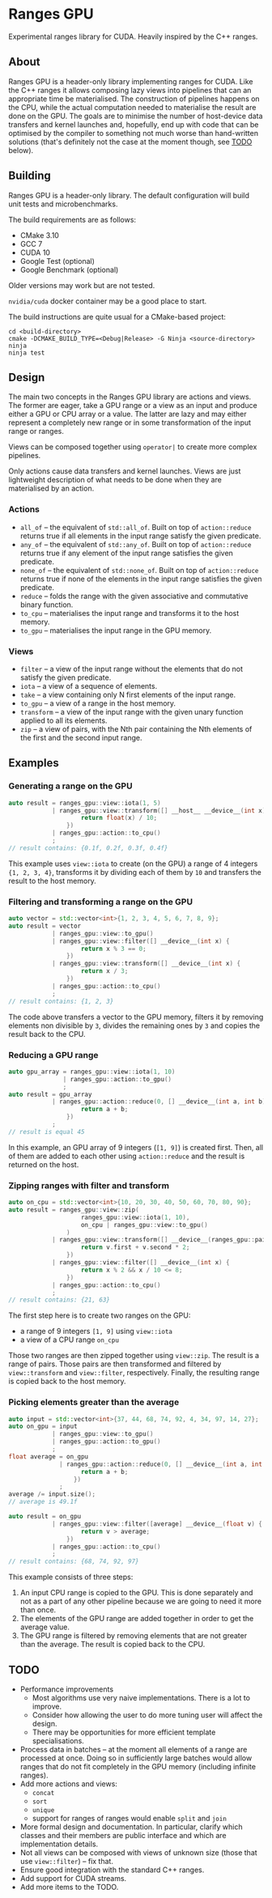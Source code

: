 # Ranges GPU

Experimental ranges library for CUDA. Heavily inspired by the C++ ranges.

## About

Ranges GPU is a header-only library implementing ranges for CUDA. Like the C++ ranges it allows composing lazy views into pipelines that can an appropriate time be materialised. The construction of pipelines happens on the CPU, while the actual computation needed to materialise the result are done on the GPU. The goals are to minimise the number of host-device data transfers and kernel launches and, hopefully, end up with code that can be optimised by the compiler to something not much worse than hand-written solutions (that's definitely not the case at the moment though, see [TODO](#TODO) below).

## Building

Ranges GPU is a header-only library. The default configuration will build unit tests and microbenchmarks.

The build requirements are as follows:

* CMake 3.10
* GCC 7
* CUDA 10
* Google Test (optional)
* Google Benchmark (optional)

Older versions may work but are not tested.

`nvidia/cuda` docker container may be a good place to start.

The build instructions are quite usual for a CMake-based project:

```
cd <build-directory>
cmake -DCMAKE_BUILD_TYPE=<Debug|Release> -G Ninja <source-directory>
ninja
ninja test
```

## Design

The main two concepts in the Ranges GPU library are actions and views. The former are eager, take a GPU range or a view as an input and produce either a GPU or CPU array or a value. The latter are lazy and may either represent a completely new range or in some transformation of the input range or ranges.

Views can be composed together using `operator|` to create more complex pipelines.

Only actions cause data transfers and kernel launches. Views are just lightweight description of what needs to be done when they are materialised by an action.

### Actions

* `all_of` – the equivalent of `std::all_of`. Built on top of `action::reduce` returns true if all elements in the input range satisfy the given predicate.
* `any_of` – the equivalent of `std::any_of`. Built on top of `action::reduce` returns true if any element of the input range satisfies the given predicate.
* `none_of` – the equivalent of `std::none_of`. Built on top of `action::reduce` returns true if none of the elements in the input range satisfies the given predicate.
* `reduce` – folds the range with the given associative and commutative binary function.
* `to_cpu` – materialises the input range and transforms it to the host memory.
* `to_gpu` – materialises the input range in the GPU memory.

### Views

* `filter` – a view of the input range without the elements that do not satisfy the given predicate.
* `iota` – a view of a sequence of elements.
* `take` – a view containing only N first elements of the input range.
* `to_gpu` – a view of a range in the host memory.
* `transform` – a view of the input range with the given unary function applied to all its elements.
* `zip` – a view of pairs, with the Nth pair containing the Nth elements of the first and the second input range.

## Examples

### Generating a range on the GPU

```c++
auto result = ranges_gpu::view::iota(1, 5)
            | ranges_gpu::view::transform([] __host__ __device__(int x) {
                    return float(x) / 10;
                })
            | ranges_gpu::action::to_cpu()
            ;
// result contains: {0.1f, 0.2f, 0.3f, 0.4f}
```

This example uses `view::iota` to create (on the GPU) a range of 4 integers `{1, 2, 3, 4}`, transforms it by dividing each of them by `10` and transfers the result to the host memory.

### Filtering and transforming a range on the GPU

```c++
auto vector = std::vector<int>{1, 2, 3, 4, 5, 6, 7, 8, 9};
auto result = vector
            | ranges_gpu::view::to_gpu()
            | ranges_gpu::view::filter([] __device__(int x) {
                    return x % 3 == 0;
                })
            | ranges_gpu::view::transform([] __device__(int x) {
                    return x / 3;
                })
            | ranges_gpu::action::to_cpu()
            ;
// result contains: {1, 2, 3}
```

The code above transfers a vector to the GPU memory, filters it by removing elements non divisible by `3`, divides the remaining ones by `3` and copies the result back to the CPU.

### Reducing a GPU range

```c++
auto gpu_array = ranges_gpu::view::iota(1, 10)
               | ranges_gpu::action::to_gpu()
               ;
auto result = gpu_array
            | ranges_gpu::action::reduce(0, [] __device__(int a, int b) {
                    return a + b;
                })
            ;
// result is equal 45
```

In this example, an GPU array of 9 integers (`[1, 9]`) is created first. Then, all of them are added to each other using `action::reduce` and the result is returned on the host.

### Zipping ranges with filter and transform

```c++
auto on_cpu = std::vector<int>{10, 20, 30, 40, 50, 60, 70, 80, 90};
auto result = ranges_gpu::view::zip(
                    ranges_gpu::view::iota(1, 10),
                    on_cpu | ranges_gpu::view::to_gpu()
                )
            | ranges_gpu::view::transform([] __device__(ranges_gpu::pair<int, int> v) {
                    return v.first + v.second * 2;
                })
            | ranges_gpu::view::filter([] __device__(int x) {
                    return x % 2 && x / 10 <= 8;
                })
            | ranges_gpu::action::to_cpu()
            ;
// result contains: {21, 63}
```

The first step here is to create two ranges on the GPU:

* a range of 9 integers `[1, 9]` using `view::iota`
* a view of a CPU range `on_cpu`

Those two ranges are then zipped together using `view::zip`. The result is a range of pairs. Those pairs are then transformed and filtered by `view::transform` and `view::filter`, respectively. Finally, the resulting range is copied back to the host memory.

### Picking elements greater than the average

```c++
auto input = std::vector<int>{37, 44, 68, 74, 92, 4, 34, 97, 14, 27};
auto on_gpu = input
            | ranges_gpu::view::to_gpu()
            | ranges_gpu::action::to_gpu()
            ;
float average = on_gpu
              | ranges_gpu::action::reduce(0, [] __device__(int a, int b) {
                    return a + b;
                  })
              ;
average /= input.size();
// average is 49.1f

auto result = on_gpu
            | ranges_gpu::view::filter([average] __device__(float v) {
                    return v > average;
                })
            | ranges_gpu::action::to_cpu()
            ;
// result contains: {68, 74, 92, 97}
```

This example consists of three steps:

1. An input CPU range is copied to the GPU. This is done separately and not as a part of any other pipeline because we are going to need it more than once.
2. The elements of the GPU range are added together in order to get the average value.
3. The GPU range is filtered by removing elements that are not greater than the average. The result is copied back to the CPU.

## TODO

* Performance improvements
  * Most algorithms use very naive implementations. There is a lot to improve.
  * Consider how allowing the user to do more tuning user will affect the design.
  * There may be opportunities for more efficient template specialisations.
* Process data in batches – at the moment all elements of a range are processed at once. Doing so in sufficiently large batches would allow ranges that do not fit completely in the GPU memory (including infinite ranges).
* Add more actions and views:
  * `concat`
  * `sort`
  * `unique`
  * support for ranges of ranges would enable `split` and `join`
* More formal design and documentation. In particular, clarify which classes and their members are public interface and which are implementation details.
* Not all views can be composed with views of unknown size (those that use `view::filter`) – fix that.
* Ensure good integration with the standard C++ ranges.
* Add support for CUDA streams.
* Add more items to the TODO.
